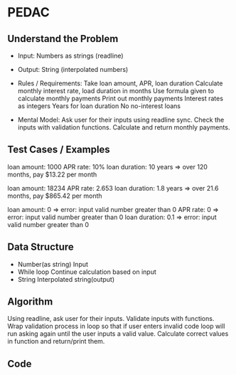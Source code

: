 # PEDAC

## Understand the Problem

- Input:
  Numbers as strings (readline)
- Output:
  String (interpolated numbers)

- Rules / Requirements:
  Take loan amount, APR, loan duration
  Calculate monthly interest rate, load duration in months
  Use formula given to calculate monthly payments
  Print out monthly payments
  Interest rates as integers
  Years for loan duration
  No no-interest loans

- Mental Model:
  Ask user for their inputs using readline sync.
  Check the inputs with validation functions.
  Calculate and return monthly payments.

## Test Cases / Examples

loan amount: 1000
APR rate: 10%
loan duration: 10 years
=> over 120 months, pay \$13.22 per month

loan amount: 18234
APR rate: 2.653
loan duration: 1.8 years
=> over 21.6 months, pay \$865.42 per month

loan amount: 0
=> error: input valid number greater than 0
APR rate: 0
=> error: input valid number greater than 0
loan duration: 0.1
=> error: input valid number greater than 0

## Data Structure

- Number(as string)
  Input
- While loop
  Continue calculation based on input
- String
  Interpolated string(output)

## Algorithm

Using readline, ask user for their inputs. Validate inputs with functions.
Wrap validation process in loop so that if user enters invalid code loop will run asking again until the user inputs a valid value.
Calculate correct values in function and return/print them.

## Code
